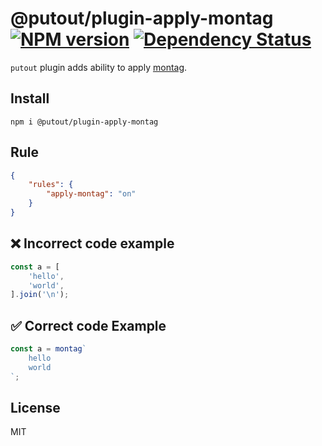 # @putout/plugin-apply-montag [![NPM version][NPMIMGURL]][NPMURL] [![Dependency Status][DependencyStatusIMGURL]][DependencyStatusURL]

[NPMIMGURL]: https://img.shields.io/npm/v/@putout/plugin-apply-montag.svg?style=flat&longCache=true
[NPMURL]: https://npmjs.org/package/@putout/plugin-apply-montag"npm"
[DependencyStatusURL]: https://david-dm.org/coderaiser/putout?path=packages/plugin-apply-montag
[DependencyStatusIMGURL]: https://david-dm.org/coderaiser/putout.svg?path=packages/plugin-apply-montag

`putout` plugin adds ability to apply [montag](https://github.com/coderaiser/montag).

## Install

```
npm i @putout/plugin-apply-montag
```

## Rule

```json
{
    "rules": {
        "apply-montag": "on"
    }
}
```

## ❌ Incorrect code example

```js
const a = [
    'hello',
    'world',
].join('\n');
```

## ✅ Correct code Example

```js
const a = montag`
    hello
    world
`;
```

## License

MIT
